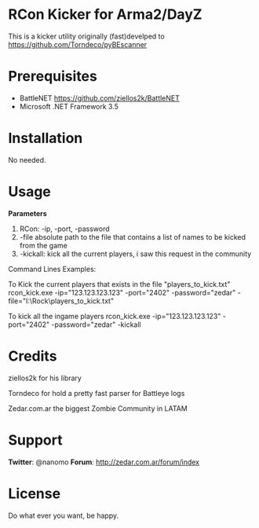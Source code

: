 RCon Kicker for Arma2/DayZ
===========================

This is a kicker utility originally (fast)develped to https://github.com/Torndeco/pyBEscanner


Prerequisites
=============

 - BattleNET https://github.com/ziellos2k/BattleNET
 - Microsoft .NET Framework 3.5

Installation
============

No needed. 


Usage
=========

**Parameters** 

1. RCon: -ip, -port, -password
2. -file absolute path to the file that contains a list of names to be kicked from the game
3. -kickall: kick all the current players, i saw this request in the community

Command Lines Examples:

To Kick the current players that exists in the file "players_to_kick.txt"
rcon_kick.exe -ip="123.123.123.123" -port="2402" -password="zedar" -file="I:\Rock\players_to_kick.txt"

To kick all the ingame players
rcon_kick.exe -ip="123.123.123.123" -port="2402" -password="zedar" -kickall



Credits
========

ziellos2k for his library

Torndeco for hold a pretty fast parser for Battleye logs

Zedar.com.ar the biggest Zombie Community in LATAM


Support
=======

**Twitter**: @nanomo
**Forum**: http://zedar.com.ar/forum/index


License
=======

Do what ever you want, be happy.
